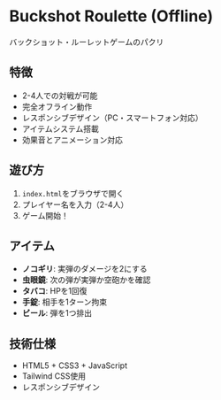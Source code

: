# Buckshot Roulette (Offline)

バックショット・ルーレットゲームのパクリ

## 特徴

- 2-4人での対戦が可能
- 完全オフライン動作
- レスポンシブデザイン（PC・スマートフォン対応）
- アイテムシステム搭載
- 効果音とアニメーション対応

## 遊び方

1. `index.html`をブラウザで開く
2. プレイヤー名を入力（2-4人）
3. ゲーム開始！

## アイテム

- **ノコギリ**: 実弾のダメージを2にする
- **虫眼鏡**: 次の弾が実弾か空砲かを確認
- **タバコ**: HPを1回復
- **手錠**: 相手を1ターン拘束
- **ビール**: 弾を1つ排出

## 技術仕様

- HTML5 + CSS3 + JavaScript
- Tailwind CSS使用
- レスポンシブデザイン

